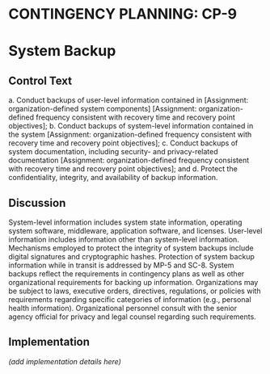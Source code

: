 # CONTINGENCY PLANNING: CP-9
# System Backup

## Control Text


a. Conduct backups of user-level information contained in [Assignment: organization-defined system components]
                  [Assignment: organization-defined frequency consistent with recovery time and recovery point objectives];
b. Conduct backups of system-level information contained in the system [Assignment: organization-defined frequency consistent with recovery time and recovery point objectives];
c. Conduct backups of system documentation, including security- and privacy-related documentation [Assignment: organization-defined frequency consistent with recovery time and recovery point objectives]; and
d. Protect the confidentiality, integrity, and availability of backup information.

## Discussion

System-level information includes system state information, operating system software, middleware, application software, and licenses. User-level information includes information other than system-level information. Mechanisms employed to protect the integrity of system backups include digital signatures and cryptographic hashes. Protection of system backup information while in transit is addressed by MP-5 and SC-8. System backups reflect the requirements in contingency plans as well as other organizational requirements for backing up information. Organizations may be subject to laws, executive orders, directives, regulations, or policies with requirements regarding specific categories of information (e.g., personal health information). Organizational personnel consult with the senior agency official for privacy and legal counsel regarding such requirements.

## Implementation

_(add implementation details here)_